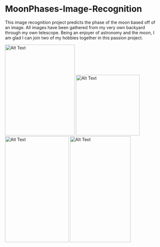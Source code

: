 
# MoonPhases-Image-Recognition
This image recognition project predicts the phase of the moon based off of an image. All images have been gathered from my very own backyard through my own telescope. Being an enjoyer of astronomy and the moon, I am glad I can join two of my hobbies together in this passion project. 

<img src="https://cdn.discordapp.com/attachments/764894037093253121/1334240058730876981/IMG_4632.jpg?ex=67aaf8a2&is=67a9a722&hm=7522ee29b26cad003a610b6c4a6557bedee1bdc86d01f3e6ee13b4a1bb0d42dd&" alt="Alt Text" width="230" height="300">  <img src="https://cdn.discordapp.com/attachments/764894037093253121/1334239194452856852/IMG_7978.jpg?ex=67aaf7d4&is=67a9a654&hm=b2bf1474e12543f94f5b9c4a79a40f697fca63815ad3a1bde46cb8b6dd59c638&" alt="Alt Text" width="210" height="200"> <img src="https://cdn.discordapp.com/attachments/764894037093253121/1338565589404356781/IMG_6474.jpg?ex=67ab8bd9&is=67aa3a59&hm=537ddad375ddc0693cd615815d8b18db3cbc4f6813b909ccaab99b80b4c122c7&" alt="Alt Text" width="210" height="350"> <img src="https://cdn.discordapp.com/attachments/764894037093253121/1334239195463684158/IMG_7548.jpg?ex=67aaf7d5&is=67a9a655&hm=5590c94984d017400f4e3e9ee370cea3395bd1d6b40c9874db7f0a52fe4bbec4&" alt="Alt Text" width="200" height="350"> 









